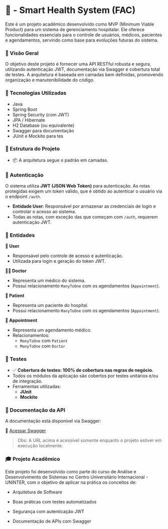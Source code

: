 # 🏥 - Smart Health System (FAC)

Este é um projeto acadêmico desenvolvido como MVP (Minimum Viable Product) para um sistema de gerenciamento hospitalar. Ele oferece funcionalidades essenciais para o controle de usuários, médicos, pacientes e agendamentos, servindo como base para evoluções futuras do sistema.

### 📌 Visão Geral
O objetivo deste projeto é fornecer uma API RESTful robusta e segura, utilizando autenticação JWT, documentação via Swagger e cobertura total de testes. A arquitetura é baseada em camadas bem definidas, promovendo organização e manutenibilidade do código.

### 🚀 Tecnologias Utilizadas
- Java
- Spring Boot
- Spring Security (com JWT)
- JPA / Hibernate
- H2 Database (ou equivalente)
- Swagger para documentação
- JUnit e Mockito para tes

### 📁 Estrutura do Projeto

- 📦 A arquitetura segue o padrão em camadas.

### 🔐 Autenticação

O sistema utiliza **JWT (JSON Web Token)** para autenticação. As rotas protegidas exigem um token válido, que é obtido ao autenticar o usuário via o endpoint `/auth`.

- **Entidade User**: Responsável por armazenar as credenciais de login e controlar o acesso ao sistema.
- Todas as rotas, com exceção das que começam com `/auth`, requerem autenticação JWT.

### 🧠 Entidades

__👤 User__
 - Responsável pelo controle de acesso e autenticação.
 - Utilizada para login e geração do token JWT.

__🧑‍⚕️ Doctor__
 - Representa um médico do sistema.
 - Possui relacionamento `ManyToOne` com os agendamentos (`Appointment`).

__🧑 Patient__
 - Representa um paciente do hospital.
 - Possui relacionamento `ManyToOne` com os agendamentos (`Appointment`).

__📅 Appointment__
 - Representa um agendamento médico.
 - Relacionamentos:
    - `ManyToOne` com `Patient`
    - `ManyToOne` com `Doctor`

### 🧪 Testes

 - ✅ **Cobertura de testes: 100% de cobertura nas regras de negócio.**
 - Todos os módulos da aplicação são cobertos por testes unitários e/ou de integração.
 - Ferramentas utilizadas:
    - **JUnit**
    - **Mockito**

### 📄 Documentação da API

A documentação está disponível via Swagger:

🔗 [Acessar Swagger](http://localhost:8080/api/v1/swagger-ui/index.html#/)

> Obs: A URL acima é acessível somente enquanto o projeto estiver em execução localmente.

### 🎓 Projeto Acadêmico
Este projeto foi desenvolvido como parte do curso de Análise e Desenvolvimento de Sistemas no Centro Universitário Internacional - UNINTER, com o objetivo de aplicar na prática os conceitos de:

 - Arquitetura de Software

 - Boas práticas com testes automatizados

 - Segurança com autenticação JWT

 - Documentação de APIs com Swagger